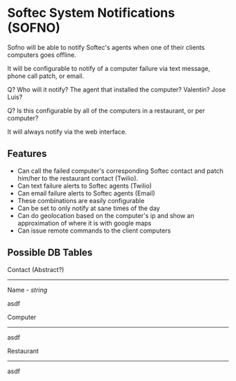 Softec System Notifications (SOFNO)
===================================

Sofno will be able to notify Softec's agents when one of their clients computers goes offline.

It will be configurable to notify of a computer failure via text message, phone call patch, or email.

Q? Who will it notify? The agent that installed the computer? Valentin? Jose Luis?

Q? Is this configurable by all of the computers in a restaurant, or per computer?

It will always notify via the web interface.

Features
--------

+ Can call the failed computer's corresponding Softec contact and patch him/her to the restaurant contact (Twilio).
+ Can text failure alerts to Softec agents (Twilio)
+ Can email failure alerts to Softec agents (Email)
+ These combinations are easily configurable
+ Can be set to only notify at sane times of the day
+ Can do geolocation based on the computer's ip and show an approximation of where it is with google maps
+ Can issue remote commands to the client computers

Possible DB Tables
------------------

Contact (Abstract?)
*******************

Name - *string*


asdf

Computer
********

asdf

Restaurant
**********

asdf
